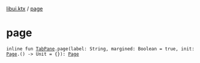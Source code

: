 [libui.ktx](README.md) / [page](page.md)

# page

`inline fun `[`TabPane`](-tab-pane/README.md)`.page(label: String, margined: Boolean = true, init: `[`Page`](-tab-pane/-page/README.md)`.() -> Unit = {}): `[`Page`](-tab-pane/-page/README.md)